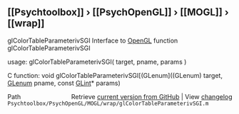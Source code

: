 ## [[Psychtoolbox]] &#8250; [[PsychOpenGL]] &#8250; [[MOGL]] &#8250; [[wrap]]

glColorTableParameterivSGI  Interface to [OpenGL](OpenGL) function glColorTableParameterivSGI  
  
usage:  glColorTableParameterivSGI( target, pname, params )  
  
C function:  void glColorTableParameterivSGI[(GLenum]((GLenum) target, [GLenum](GLenum) pname, const [GLint](GLint)\* params)  




<div class="code_header" style="text-align:right;">
  <span style="float:left;">Path&nbsp;&nbsp;</span> <span class="counter">Retrieve <a href=
  "https://raw.github.com/Psychtoolbox-3/Psychtoolbox-3/beta/Psychtoolbox/PsychOpenGL/MOGL/wrap/glColorTableParameterivSGI.m">current version from GitHub</a> | View <a href=
  "https://github.com/Psychtoolbox-3/Psychtoolbox-3/commits/beta/Psychtoolbox/PsychOpenGL/MOGL/wrap/glColorTableParameterivSGI.m">changelog</a></span>
</div>
<div class="code">
  <code>Psychtoolbox/PsychOpenGL/MOGL/wrap/glColorTableParameterivSGI.m</code>
</div>

